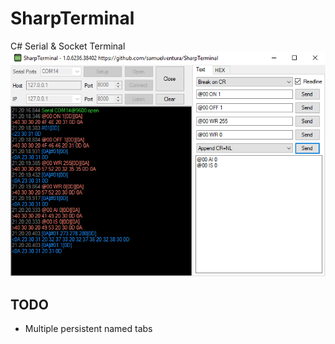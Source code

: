 # SharpTerminal
C# Serial &amp; Socket Terminal
![SharpTerminal](SharpTerminal.png)
## TODO
* Multiple persistent named tabs

